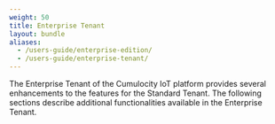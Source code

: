 ```yaml
---
weight: 50
title: Enterprise Tenant
layout: bundle
aliases:
  - /users-guide/enterprise-edition/
  - /users-guide/enterprise-tenant/
---
```



The Enterprise Tenant of the Cumulocity IoT platform provides several enhancements to the features for the Standard Tenant. The following sections describe additional functionalities available in the Enterprise Tenant.